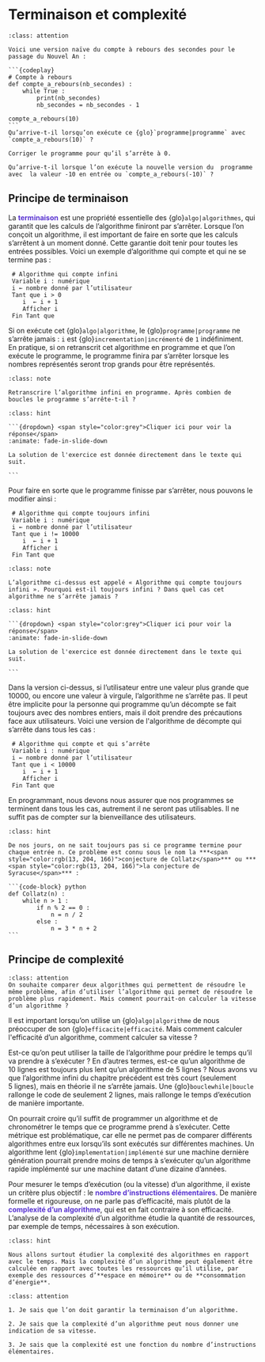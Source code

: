
# Terminaison et complexité 


````{admonition} Matière à réfléchir. Compte à rebours
:class: attention

Voici une version naïve du compte à rebours des secondes pour le passage du Nouvel An :

```{codeplay}
# Compte à rebours 
def compte_a_rebours(nb_secondes) :
    while True :
        print(nb_secondes)
    	nb_secondes = nb_secondes - 1 

compte_a_rebours(10)
```
Qu’arrive-t-il lorsqu’on exécute ce {glo}`programme|programme` avec `compte_a_rebours(10)` ?

Corriger le programme pour qu’il s’arrête à 0. 

Qu’arrive-t-il lorsque l’on exécute la nouvelle version du  programme avec  la valeur -10 en entrée ou `compte_a_rebours(-10)` ?

````

## Principe de terminaison

La **<span style="color:rgb(89, 51, 209)">terminaison</span>** est une propriété essentielle des {glo}`algo|algorithmes`, qui garantit que les calculs de l’algorithme finiront par s’arrêter. Lorsque l’on conçoit un algorithme, il est important de faire en sorte que les calculs s’arrêtent à un moment donné. Cette garantie doit tenir pour toutes les entrées possibles. Voici un exemple d’algorithme qui compte et qui ne se termine pas :

```{code-block} 
 # Algorithme qui compte infini 
 Variable i : numérique
 i ← nombre donné par l’utilisateur
 Tant que i > 0 
	i  ← i + 1 
 	Afficher i   
 Fin Tant que
```

Si on exécute cet {glo}`algo|algorithme`, le {glo}`programme|programme` ne s’arrête jamais : `i` est {glo}`incrementation|incrémenté` de `1` indéfiniment.  En pratique, si on retranscrit cet algorithme en programme et que l’on exécute le programme, le programme finira par s’arrêter lorsque les nombres représentés seront trop grands pour être représentés.

```{admonition} Exercice 1.0. L'infini en programme
:class: note

Retranscrire l’algorithme infini en programme. Après combien de boucles le programme s’arrête‑t‑il ?

```

````{admonition} Solution 1.0. L'infini en programme
:class: hint

```{dropdown} <span style="color:grey">Cliquer ici pour voir la réponse</span>
:animate: fade-in-slide-down

La solution de l'exercice est donnée directement dans le texte qui suit.

```
````

Pour faire en sorte que le programme finisse par s’arrêter, nous pouvons le modifier ainsi :

```{code-block} 
 # Algorithme qui compte toujours infini 
 Variable i : numérique
 i ← nombre donné par l’utilisateur
 Tant que i != 10000 
	i  ← i + 1 
 	Afficher i   
 Fin Tant que
 ```

 ```{admonition} Exercice 1.1. L'infini ne finit plus de finir
:class: note

L’algorithme ci-dessus est appelé « Algorithme qui compte toujours infini ». Pourquoi est-il toujours infini ? Dans quel cas cet algorithme ne s’arrête jamais ?

```

````{admonition} Solution 1.1. L'infini ne finit plus de finir
:class: hint

```{dropdown} <span style="color:grey">Cliquer ici pour voir la réponse</span>
:animate: fade-in-slide-down

La solution de l'exercice est donnée directement dans le texte qui suit.

```
````

Dans la version ci-dessus, si l’utilisateur entre une valeur plus grande que 10000, ou encore une valeur à virgule, l’algorithme ne s’arrête pas. Il peut être implicite pour la personne qui programme qu’un décompte se fait toujours avec des nombres entiers, mais il doit prendre des précautions face aux utilisateurs. Voici une version de l'algorithme de décompte qui s’arrête dans tous les cas :  

```{code-block} 
 # Algorithme qui compte et qui s’arrête 
 Variable i : numérique
 i ← nombre donné par l’utilisateur
 Tant que i < 10000 
	i  ← i + 1 
 	Afficher i   
 Fin Tant que
 ```

En programmant, nous devons nous assurer que nos programmes se terminent dans tous les cas, autrement il ne seront pas utilisables. Il ne suffit pas de compter sur la bienveillance des utilisateurs. 

````{admonition} Le saviez-vous ? Conjecture de Syracuse
:class: hint

De nos jours, on ne sait toujours pas si ce programme termine pour chaque entrée n. Ce problème est connu sous le nom la ***<span style="color:rgb(13, 204, 166)">conjecture de Collatz</span>*** ou ***<span style="color:rgb(13, 204, 166)">la conjecture de Syracuse</span>*** :

```{code-block} python
def Collatz(n) :
    while n > 1 :
        if n % 2 == 0 :
            n = n / 2
        else : 
            n = 3 * n + 2 
```

````



## Principe de complexité

````{admonition} Matière à réfléchir. Record de vitesse
:class: attention
On souhaite comparer deux algorithmes qui permettent de résoudre le même problème, afin d’utiliser l’algorithme qui permet de résoudre le problème plus rapidement. Mais comment pourrait‑on calculer la vitesse d’un algorithme ?
````

Il est important lorsqu’on utilise un {glo}`algo|algorithme` de nous préoccuper de son {glo}`efficacite|efficacité`. Mais comment calculer l'efficacité d’un algorithme, comment calculer sa vitesse ? 

Est-ce qu’on peut utiliser la taille de l’algorithme pour prédire le temps qu’il va prendre à s’exécuter ? En d’autres termes, est-ce qu’un algorithme de 10 lignes est toujours plus lent qu’un algorithme de 5 lignes ? Nous avons vu que l’algorithme infini du chapitre précédent est très court (seulement 5 lignes), mais en théorie il ne s’arrête jamais. Une {glo}`bouclewhile|boucle` rallonge le code de seulement 2 lignes, mais rallonge le temps d’exécution de manière importante. 

On pourrait croire qu’il suffit de programmer un algorithme et de chronométrer le temps que ce programme prend à s’exécuter. Cette métrique est problématique, car elle ne permet pas de comparer différents algorithmes entre eux lorsqu’ils sont exécutés sur différentes machines. Un algorithme lent {glo}`implementation|implémenté` sur une machine dernière génération pourrait prendre moins de temps à s’exécuter qu’un algorithme rapide implémenté sur une machine datant d’une dizaine d’années. 

Pour mesurer le temps d’exécution (ou la vitesse) d’un algorithme, il existe un critère plus objectif : le **<span style="color:rgb(89, 51, 209)">nombre d’instructions élémentaires</span>**.  De manière formelle et rigoureuse, on ne parle pas d’efficacité, mais plutôt de la **<span style="color:rgb(89, 51, 209)">complexité d’un algorithme</span>**, qui est en fait contraire à son efficacité. L’analyse de la complexité d’un algorithme étudie la quantité de ressources, par exemple de temps, nécessaires à son exécution.

```{admonition} Le saviez-vous ? Espace-temps et énergie
:class: hint

Nous allons surtout étudier la complexité des algorithmes en rapport avec le temps. Mais la complexité d’un algorithme peut également être calculée en rapport avec toutes les ressources qu’il utilise, par exemple des ressources d’**espace en mémoire** ou de **consommation d’énergie**. 

```

````{admonition} Ai-je compris ?
:class: attention

1. Je sais que l’on doit garantir la terminaison d’un algorithme.

2. Je sais que la complexité d’un algorithme peut nous donner une indication de sa vitesse.

3. Je sais que la complexité est une fonction du nombre d’instructions élémentaires.

````

